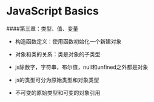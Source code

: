 JavaScript Basics
===============================================


####第三章：类型、值、变量

- 构造函数定义：使用函数初始化一个新建对象

- 对象和类的关系：类是对象的子类型

- js除数字，字符串，布尔值，null和unfined之外都是对象

- js的类型可分为原始类型和对象类型

- 不可变的原始类型和可变的对象引用
